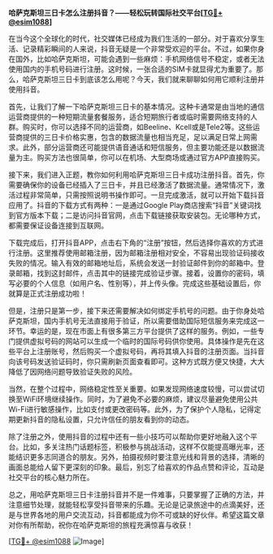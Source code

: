 **哈萨克斯坦三日卡怎么注册抖音？——轻松玩转国际社交平台[[TG💪+ @esim1088](https://t.me/s/esim1088)]**

在当今这个全球化的时代，社交媒体已经成为我们生活的一部分。对于喜欢分享生活、记录精彩瞬间的人来说，抖音无疑是一个非常受欢迎的平台。不过，如果你身在国外，比如哈萨克斯坦，可能会遇到一些麻烦：手机网络信号不稳定，或者无法使用国内的手机号码进行注册。这时候，一张合适的SIM卡就显得尤为重要了。那么，哈萨克斯坦三日卡到底该怎么用呢？今天，我们就来聊聊如何用它顺利注册并使用抖音。

首先，让我们了解一下哈萨克斯坦三日卡的基本情况。这种卡通常是由当地的通信运营商提供的一种短期流量套餐服务，适合短期旅行者或临时需要网络支持的人群。购买时，你可以选择不同的运营商，如Beeline、Kcell或是Tele2等。这些运营商提供的三日卡价格实惠，包含的数据流量也相当充足，足以满足日常上网需求。此外，部分运营商还可能提供语音通话和短信服务，但主要功能还是以数据流量为主。购买方法也很简单，你可以在机场、大型商场或通过官方APP直接购买。

接下来，我们进入正题，教你如何利用哈萨克斯坦三日卡成功注册抖音。首先，你需要确保你的设备已经插入了三日卡，并且已经激活了数据流量。通常情况下，激活过程非常简单，只需按照说明书操作即可。一旦完成激活，就可以开始下载抖音应用了。抖音的下载方式有两种：一是通过Google Play商店搜索“抖音”关键词找到官方版本下载；二是访问抖音官网，点击下载链接获取安装包。无论哪种方式，都需要保证设备连接到互联网。

下载完成后，打开抖音APP，点击右下角的“注册”按钮，然后选择你喜欢的方式进行注册。这里推荐使用邮箱注册，因为邮箱注册相对安全，不容易出现验证码接收失败的情况。输入有效的邮箱地址后，系统会发送一封验证邮件到你的邮箱中。登录邮箱，找到这封邮件，点击其中的链接完成验证步骤。接着，设置你的密码，填写必要的个人信息（如用户名、性别等），并上传头像。完成这些基础设置后，你就算是正式注册成功啦！

但是，注册只是第一步，接下来还需要解决如何绑定手机号的问题。由于你身处哈萨克斯坦，国内手机号无法直接用于验证，所以需要借助国际短信服务来完成这一环节。幸运的是，现在市面上有很多第三方平台提供了这样的服务。例如，一些专门提供虚拟号码的网站可以生成一个临时的国际号码供你使用。具体操作是先在这些平台上注册账号，然后购买一个虚拟号码，再将其填入抖音的注册页面。当抖音向该号码发送验证码时，你只需刷新页面查看即可。这种方式既方便又快捷，大大降低了因网络问题导致验证失败的风险。

当然，在整个过程中，网络稳定性至关重要。如果发现网络速度较慢，可以尝试切换至WiFi环境继续操作。同时，为了避免不必要的麻烦，建议尽量避免使用公共Wi-Fi进行敏感操作，比如支付或更改密码等。此外，为了保护个人隐私，记得定期更新抖音的隐私设置，只允许信任的朋友看到你的动态。

除了注册之外，使用抖音的过程中还有一些小技巧可以帮助你更好地融入这个平台。比如，多关注热门话题标签，积极参与挑战活动，这样不仅能提高曝光率，还能结识更多志同道合的朋友。另外，拍摄视频时要注意光线和背景的选择，清晰的画面总能给人留下更深刻的印象。最后，别忘了给喜欢的作品点赞和评论，互动是社交平台的核心魅力所在。

总之，用哈萨克斯坦三日卡注册抖音并不是一件难事，只要掌握了正确的方法，并注意细节处理，就能轻松享受抖音带来的乐趣。无论是记录旅途中的点滴美好，还是与世界各地的用户交流互动，抖音都能成为你不可或缺的好伙伴。希望这篇文章对你有所帮助，祝你在哈萨克斯坦的旅程充满惊喜与收获！

[[TG💪+ @esim1088](https://t.me/s/esim1088) ![Image](https://i.postimg.cc/4NQfJmqS/Snipaste-2025-05-13-00-14-12.png)]